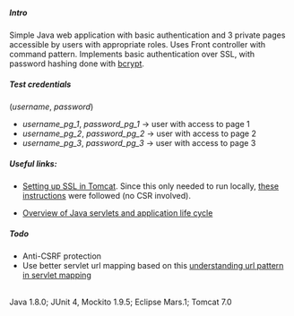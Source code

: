 ##### Intro

Simple Java web application with basic authentication and 3 private pages accessible by users with appropriate roles. Uses Front controller with command pattern.
Implements basic authentication over SSL, with password hashing done with [bcrypt](http://www.mindrot.org/projects/jBCrypt/).

##### Test credentials

(*username*, *password*) <br />

- *username_pg_1*, *password_pg_1* -> user with access to page 1 <br />
- *username_pg_2*, *password_pg_2* -> user with access to page 2 <br />
- *username_pg_3*, *password_pg_3* -> user with access to page 3 <br />

##### Useful links:

- [Setting up SSL in Tomcat](http://tomcat.apache.org/tomcat-7.0-doc/ssl-howto.html#Configuration). Since this only needed to run locally,
[these instructions](https://dzone.com/articles/setting-ssl-tomcat-5-minutes) were followed (no CSR involved).

- [Overview of Java servlets and application life cycle](http://stackoverflow.com/a/3106909/2575683)

##### Todo

- Anti-CSRF protection
- Use better servlet url mapping based on this [understanding url pattern in servlet mapping](http://stackoverflow.com/a/4140659/2575683)

<br />
Java 1.8.0; JUnit 4, Mockito 1.9.5; Eclipse Mars.1; Tomcat 7.0